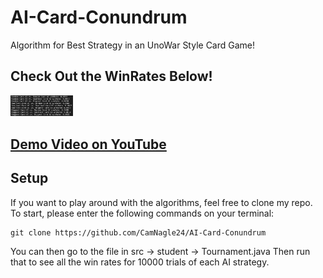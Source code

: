 # AI-Card-Conundrum
Algorithm for Best Strategy in an UnoWar Style Card Game!

## Check Out the WinRates Below!

<img src="Code/assets/WinRate.png" width="100">

## <a href="https://www.youtube.com/watch?v=UNz9k9E9IWM"> Demo Video on YouTube </a>

## Setup

If you want to play around with the algorithms, feel free to clone my repo. To start, please enter the following commands on your terminal:

```
git clone https://github.com/CamNagle24/AI-Card-Conundrum
```

You can then go to the file in src -> student -> Tournament.java 
Then run that to see all the win rates for 10000 trials of each AI strategy.